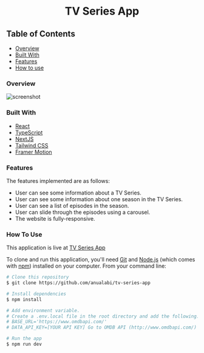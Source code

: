 <h1 align="center">TV Series App</h1>

<!-- TABLE OF CONTENTS -->

## Table of Contents

- [Overview](#overview)
- [Built With](#built-with)
- [Features](#features)
- [How to use](#how-to-use)

### Overview

![screenshot](https://github.com/anualabi/rest-countries-app/assets/33486765/5519e159-ed29-4918-a8cd-64911de7fc90)

### Built With

- [React](https://reactjs.org/)
- [TypeScript](https://www.typescriptlang.org/)
- [NextJS](https://nextjs.org/)
- [Tailwind CSS](https://tailwindcss.com/)
- [Framer Motion](https://www.framer.com/motion/)

### Features

The features implemented are as follows:

- User can see some information about a TV Series.
- User can see some information about one season in the TV Series.
- User can see a list of episodes in the season.
- User can slide through the episodes using a carousel.
- The website is fully-responsive.


### How To Use

This application is live at [TV Series App](https://tv-series-app-sigma.vercel.app/)

To clone and run this application, you'll need [Git](https://git-scm.com) and [Node.js](https://nodejs.org/en/download/) (which comes with [npm](http://npmjs.com)) installed on your computer. From your command line:

```bash
# Clone this repository
$ git clone https://github.com/anualabi/tv-series-app

# Install dependencies
$ npm install

# Add environment variable. 
# Create a .env.local file in the root directory and add the following:
# BASE_URL='https://www.omdbapi.com/'
# DATA_API_KEY=[YOUR API KEY] Go to OMDB API (http://www.omdbapi.com/) to get a free key.

# Run the app
$ npm run dev
```
